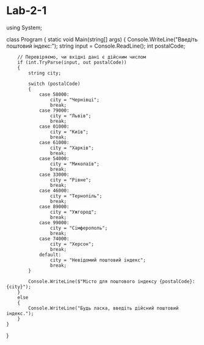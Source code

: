 # Lab-2-1
using System;

class Program
{
    static void Main(string[] args)
    {
        Console.WriteLine("Введiть поштовий iндекс:");
        string input = Console.ReadLine();
        int postalCode;

        // Перевіряємо, чи вхідні дані є дійсним числом
        if (int.TryParse(input, out postalCode))
        {
            string city;

            switch (postalCode)
            {
                case 58000:
                    city = "Чернiвцi";
                    break;
                case 79000:
                    city = "Львiв";
                    break;
                case 01000:
                    city = "Київ";
                    break;
                case 61000:
                    city = "Харкiв";
                    break;
                case 54000:
                    city = "Миколаїв";
                    break;
                case 33000:
                    city = "Рiвне";
                    break;
                case 46000:
                    city = "Тернопiль";
                    break;
                case 89000:
                    city = "Ужгород";
                    break;
                case 99000:
                    city = "Сiмферополь";
                    break;
                case 74000:
                    city = "Херсон";
                    break;
                default:
                    city = "Невiдомий поштовий iндекс";
                    break;
            }

            Console.WriteLine($"Мiсто для поштового iндексу {postalCode}: {city}");
        }
        else
        {
            Console.WriteLine("Будь ласка, введiть дiйсний поштовий iндекс.");
        }
    }
}
